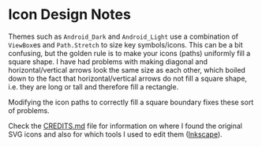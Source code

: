# Icon Design Notes

Themes such as `Android_Dark` and `Android_Light` use a combination of `ViewBox`es and `Path.Stretch` to size key symbols/icons. This can be a bit confusing, but the golden rule is to make your icons (paths) uniformly fill a square shape. I have had problems with making diagonal and horizontal/vertical arrows look the same size as each other, which boiled down to the fact that horizontal/vertical arrows do not fill a square shape, i.e. they are long or tall and therefore fill a rectangle.  

Modifying the icon paths to correctly fill a square boundary fixes these sort of problems.

Check the [CREDITS.md](CREDITS.md) file for information on where I found the original SVG icons and also for which tools I used to edit them ([Inkscape](https://inkscape.org/)).
